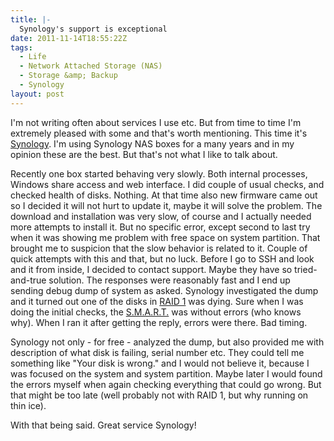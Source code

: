 ```yaml
---
title: |-
  Synology's support is exceptional
date: 2011-11-14T18:55:22Z
tags:
  - Life
  - Network Attached Storage (NAS)
  - Storage &amp; Backup
  - Synology
layout: post
---
```

I'm not writing often about services I use etc. But from time to time I'm extremely pleased with some and that's worth mentioning. This time it's [Synology][1]. I'm using Synology NAS boxes for a many years and in my opinion these are the best. But that's not what I like to talk about.

Recently one box started behaving very slowly. Both internal processes, Windows share access and web interface. I did couple of usual checks, and checked health of disks. Nothing. At that time also new firmware came out so I decided it will not hurt to update it, maybe it will solve the problem. The download and installation was very slow, of course and I actually needed more attempts to install it. But no specific error, except second to last try when it was showing me problem with free space on system partition. That brought me to suspicion that the slow behavior is related to it. Couple of quick attempts with this and that, but no luck. Before I go to SSH and look and it from inside, I decided to contact support. Maybe they have so tried-and-true solution. The responses were reasonably fast and I end up sending debug dump of system as asked. Synology investigated the dump and it turned out one of the disks in [RAID 1][2] was dying. Sure when I was doing the initial checks, the [S.M.A.R.T.][3] was without errors (who knows why). When I ran it after getting the reply, errors were there. Bad timing.

Synology not only - for free - analyzed the dump, but also provided me with description of what disk is failing, serial number etc. They could tell me something like "Your disk is wrong." and I would not believe it, because I was focused on the system and system partition. Maybe later I would found the errors myself when again checking everything that could go wrong. But that might be too late (well probably not with RAID 1, but why running on thin ice).

With that being said. Great service Synology!

[1]: http://www.synology.com
[2]: http://en.wikipedia.org/wiki/Standard_RAID_levels#RAID_1
[3]: http://en.wikipedia.org/wiki/S.M.A.R.T.